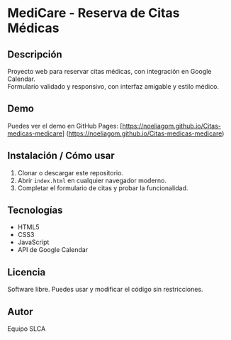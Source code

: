 # MediCare - Reserva de Citas Médicas

## Descripción
Proyecto web para reservar citas médicas, con integración en Google Calendar.  
Formulario validado y responsivo, con interfaz amigable y estilo médico.

## Demo
Puedes ver el demo en GitHub Pages: [https://noeliagom.github.io/Citas-medicas-medicare] (https://noeliagom.github.io/Citas-medicas-medicare)

## Instalación / Cómo usar
1. Clonar o descargar este repositorio.
2. Abrir `index.html` en cualquier navegador moderno.
3. Completar el formulario de citas y probar la funcionalidad.

## Tecnologías
- HTML5
- CSS3
- JavaScript
- API de Google Calendar

## Licencia
Software libre. Puedes usar y modificar el código sin restricciones.

## Autor
Equipo SLCA
